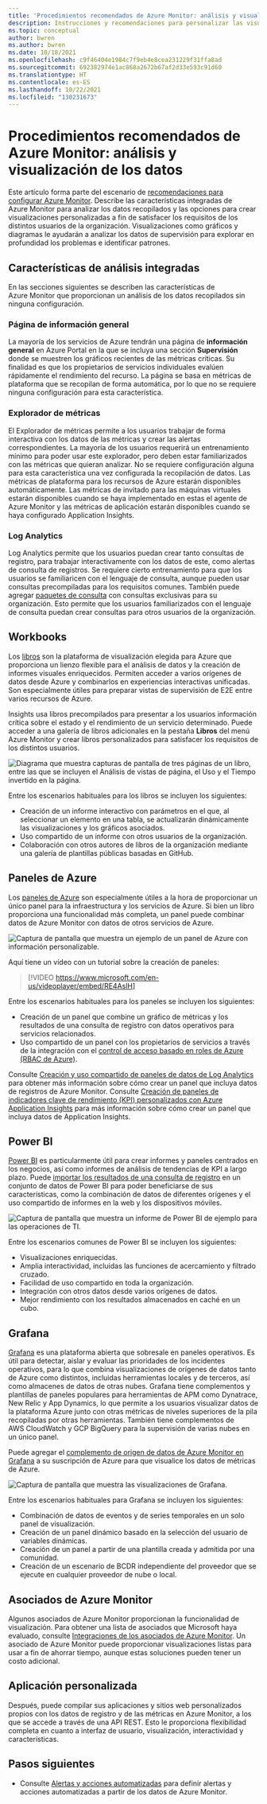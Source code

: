 ```yaml
---
title: 'Procedimientos recomendados de Azure Monitor: análisis y visualizaciones'
description: Instrucciones y recomendaciones para personalizar las visualizaciones más allá de las características de análisis estándar en Azure Monitor.
ms.topic: conceptual
author: bwren
ms.author: bwren
ms.date: 10/18/2021
ms.openlocfilehash: c9f46404e1984c7f9eb4e8cea231229f31ffa8ad
ms.sourcegitcommit: 692382974e1ac868a2672b67af2d33e593c91d60
ms.translationtype: HT
ms.contentlocale: es-ES
ms.lasthandoff: 10/22/2021
ms.locfileid: "130231673"
---
```

# <a name="azure-monitor-best-practices---analyze-and-visualize-data"></a>Procedimientos recomendados de Azure Monitor: análisis y visualización de los datos
Este artículo forma parte del escenario de [recomendaciones para configurar Azure Monitor](best-practices.md). Describe las características integradas de Azure Monitor para analizar los datos recopilados y las opciones para crear visualizaciones personalizadas a fin de satisfacer los requisitos de los distintos usuarios de la organización. Visualizaciones como gráficos y diagramas le ayudarán a analizar los datos de supervisión para explorar en profundidad los problemas e identificar patrones.


## <a name="builtin-analysis-features"></a>Características de análisis integradas
En las secciones siguientes se describen las características de Azure Monitor que proporcionan un análisis de los datos recopilados sin ninguna configuración.
### <a name="overview-page"></a>Página de información general
La mayoría de los servicios de Azure tendrán una página de **información general** en Azure Portal en la que se incluya una sección **Supervisión** donde se muestren los gráficos recientes de las métricas críticas. Su finalidad es que los propietarios de servicios individuales evalúen rápidamente el rendimiento del recurso. La página se basa en métricas de plataforma que se recopilan de forma automática, por lo que no se requiere ninguna configuración para esta característica.

### <a name="metrics-explorer"></a>Explorador de métricas
El Explorador de métricas permite a los usuarios trabajar de forma interactiva con los datos de las métricas y crear las alertas correspondientes. La mayoría de los usuarios requerirá un entrenamiento mínimo para poder usar este explorador, pero deben estar familiarizados con las métricas que quieran analizar. No se requiere configuración alguna para esta característica una vez configurada la recopilación de datos. Las métricas de plataforma para los recursos de Azure estarán disponibles automáticamente. Las métricas de invitado para las máquinas virtuales estarán disponibles cuando se haya implementado en estas el agente de Azure Monitor y las métricas de aplicación estarán disponibles cuando se haya configurado Application Insights.


### <a name="log-analytics"></a>Log Analytics
Log Analytics permite que los usuarios puedan crear tanto consultas de registro, para trabajar interactivamente con los datos de este, como alertas de consulta de registros. Se requiere cierto entrenamiento para que los usuarios se familiaricen con el lenguaje de consulta, aunque pueden usar consultas precompiladas para los requisitos comunes. También puede agregar [paquetes de consulta](logs/query-packs.md) con consultas exclusivas para su organización. Esto permite que los usuarios familiarizados con el lenguaje de consulta puedan crear consultas para otros usuarios de la organización.


## <a name="workbooks"></a>Workbooks
Los [libros](./visualize/workbooks-overview.md) son la plataforma de visualización elegida para Azure que proporciona un lienzo flexible para el análisis de datos y la creación de informes visuales enriquecidos. Permiten acceder a varios orígenes de datos desde Azure y combinarlos en experiencias interactivas unificadas. Son especialmente útiles para preparar vistas de supervisión de E2E entre varios recursos de Azure.

Insights usa libros precompilados para presentar a los usuarios información crítica sobre el estado y el rendimiento de un servicio determinado. Puede acceder a una galería de libros adicionales en la pestaña **Libros** del menú Azure Monitor y crear libros personalizados para satisfacer los requisitos de los distintos usuarios.

![Diagrama que muestra capturas de pantalla de tres páginas de un libro, entre las que se incluyen el Análisis de vistas de página, el Uso y el Tiempo invertido en la página.](media/visualizations/workbook.png)

Entre los escenarios habituales para los libros se incluyen los siguientes:

- Creación de un informe interactivo con parámetros en el que, al seleccionar un elemento en una tabla, se actualizarán dinámicamente las visualizaciones y los gráficos asociados.
- Uso compartido de un informe con otros usuarios de la organización.
- Colaboración con otros autores de libros de la organización mediante una galería de plantillas públicas basadas en GitHub.



## <a name="azure-dashboards"></a>Paneles de Azure
Los [paneles de Azure](../azure-portal/azure-portal-dashboards.md) son especialmente útiles a la hora de proporcionar un único panel para la infraestructura y los servicios de Azure. Si bien un libro proporciona una funcionalidad más completa, un panel puede combinar datos de Azure Monitor con datos de otros servicios de Azure.

![Captura de pantalla que muestra un ejemplo de un panel de Azure con información personalizable.](media/visualizations/dashboard.png)

Aquí tiene un vídeo con un tutorial sobre la creación de paneles:

> [!VIDEO https://www.microsoft.com/en-us/videoplayer/embed/RE4AslH]

Entre los escenarios habituales para los paneles se incluyen los siguientes:

- Creación de un panel que combine un gráfico de métricas y los resultados de una consulta de registro con datos operativos para servicios relacionados.
- Uso compartido de un panel con los propietarios de servicios a través de la integración con el [control de acceso basado en roles de Azure (RBAC de Azure)](../role-based-access-control/overview.md).
  

Consulte [Creación y uso compartido de paneles de datos de Log Analytics](visualize/tutorial-logs-dashboards.md) para obtener más información sobre cómo crear un panel que incluya datos de registros de Azure Monitor. Consulte [Creación de paneles de indicadores clave de rendimiento (KPI) personalizados con Azure Application Insights](app/tutorial-app-dashboards.md) para más información sobre cómo crear un panel que incluya datos de Application Insights. 



## <a name="power-bi"></a>Power BI
[Power BI](https://powerbi.microsoft.com/documentation/powerbi-service-get-started/) es particularmente útil para crear informes y paneles centrados en los negocios, así como informes de análisis de tendencias de KPI a largo plazo. Puede [importar los resultados de una consulta de registro](./logs/log-powerbi.md) en un conjunto de datos de Power BI para poder beneficiarse de sus características, como la combinación de datos de diferentes orígenes y el uso compartido de informes en la web y los dispositivos móviles.

![Captura de pantalla que muestra un informe de Power BI de ejemplo para las operaciones de TI.](media/visualizations/power-bi.png)

Entre los escenarios comunes de Power BI se incluyen los siguientes:

- Visualizaciones enriquecidas.
- Amplia interactividad, incluidas las funciones de acercamiento y filtrado cruzado.
- Facilidad de uso compartido en toda la organización.
- Integración con otros datos desde varios orígenes de datos.
- Mejor rendimiento con los resultados almacenados en caché en un cubo.



## <a name="grafana"></a>Grafana
[Grafana](https://grafana.com/) es una plataforma abierta que sobresale en paneles operativos. Es útil para detectar, aislar y evaluar las prioridades de los incidentes operativos, para lo que combina visualizaciones de orígenes de datos tanto de Azure como distintos, incluidas herramientas locales y de terceros, así como almacenes de datos de otras nubes. Grafana tiene complementos y plantillas de paneles populares para herramientas de APM como Dynatrace, New Relic y App Dynamics, lo que permite a los usuarios visualizar datos de la plataforma Azure junto con otras métricas de niveles superiores de la pila recopiladas por otras herramientas. También tiene complementos de AWS CloudWatch y GCP BigQuery para la supervisión de varias nubes en un único panel.




Puede agregar el [complemento de origen de datos de Azure Monitor en Grafana](visualize/grafana-plugin.md) a su suscripción de Azure para que visualice los datos de métricas de Azure.

![Captura de pantalla que muestra las visualizaciones de Grafana.](media/visualizations/grafana.png)


Entre los escenarios habituales para Grafana se incluyen los siguientes:

- Combinación de datos de eventos y de series temporales en un solo panel de visualización.
- Creación de un panel dinámico basado en la selección del usuario de variables dinámicas.
- Creación de un panel a partir de una plantilla creada y admitida por una comunidad.
- Creación de un escenario de BCDR independiente del proveedor que se ejecute en cualquier proveedor de nube o local.

## <a name="azure-monitor-partners"></a>Asociados de Azure Monitor
Algunos asociados de Azure Monitor proporcionan la funcionalidad de visualización. Para obtener una lista de asociados que Microsoft haya evaluado, consulte [Integraciones de los asociados de Azure Monitor](./partners.md). Un asociado de Azure Monitor puede proporcionar visualizaciones listas para usar a fin de ahorrar tiempo, aunque estas soluciones pueden tener un costo adicional.


## <a name="custom-application"></a>Aplicación personalizada
Después, puede compilar sus aplicaciones y sitios web personalizados propios con los datos de registro y de las métricas en Azure Monitor, a los que se accede a través de una API REST. Esto le proporciona flexibilidad completa en cuanto a interfaz de usuario, visualización, interactividad y características.


## <a name="next-steps"></a>Pasos siguientes
- Consulte [Alertas y acciones automatizadas](best-practices-alerts.md) para definir alertas y acciones automatizadas a partir de los datos de Azure Monitor.